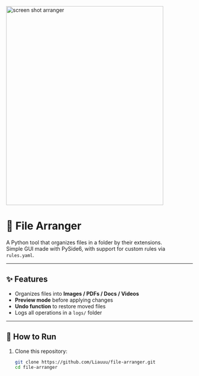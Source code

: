<img width="424" height="536" alt="screen shot arranger" src="https://github.com/user-attachments/assets/f5af812b-0e17-4d28-824c-26ee021fcce9" />



# 💜 File Arranger

A Python tool that organizes files in a folder by their extensions.  
Simple GUI made with PySide6, with support for custom rules via `rules.yaml`.

---

## ✨ Features
- Organizes files into **Images / PDFs / Docs / Videos**
- **Preview mode** before applying changes
- **Undo function** to restore moved files
- Logs all operations in a `logs/` folder

---

## 🚀 How to Run
1. Clone this repository:
   ```bash
   git clone https://github.com/Liauuu/file-arranger.git
   cd file-arranger

   


